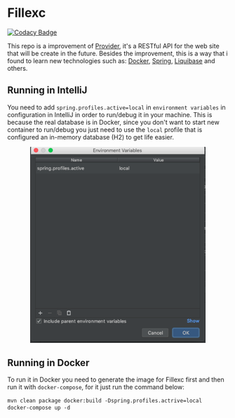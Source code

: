 # Fillexc

[![Codacy Badge](https://api.codacy.com/project/badge/Grade/2b6f5cde596440f585fefd5cab8841e3)](https://app.codacy.com/app/felipesena/fillexc?utm_source=github.com&utm_medium=referral&utm_content=felipesena/fillexc&utm_campaign=Badge_Grade_Dashboard)

This repo is a improvement of [Provider](https://github.com/felipesena/Provider), it's a RESTful API
for the web site that will be create in the future. Besides the improvement, this is a way that i found
to learn new technologies such as: [Docker](https://docs.docker.com), [Spring](https://spring.io), 
[Liquibase](https://www.liquibase.org/documentation/index.html) and others.

## Running in IntelliJ

You need to add `spring.profiles.active=local` in `environment variables` in configuration in IntelliJ in order to run/debug it in your
machine. This is because the real database is in Docker, since you don't want to start new container to run/debug
you just need to use the `local` profile that is configured an in-memory database (H2) to get life easier.

<p align="center">
  <a>
    <img alt="variable" src="img/intellij_variable.png" width = 400px>
  </a>  
</p>

## Running in Docker

To run it in Docker you need to generate the image for Fillexc first and then run it with `docker-compose`, 
for it just run the command below:

```
mvn clean package docker:build -Dspring.profiles.actrive=local
docker-compose up -d
```
